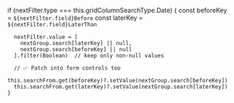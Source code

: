  if (nextFilter.type === this.gridColumnSearchType.Date) {
      const beforeKey = `${nextFilter.field}Before`
      const laterKey = `${nextFilter.field}LaterThan`

      nextFilter.value = [
        nextGroup.search[laterKey] || null,
        nextGroup.search[beforeKey] || null
      ].filter(Boolean)  // keep only non-null values

      // ✅ Patch into form controls too
      this.searchFrom.get(beforeKey)?.setValue(nextGroup.search[beforeKey])
      this.searchFrom.get(laterKey)?.setValue(nextGroup.search[laterKey])
    }
